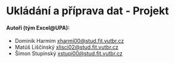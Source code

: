 # Ukládání a příprava dat - Projekt

#### Autoři (tým Excel@UPA):
- Dominik Harmim <xharmi00@stud.fit.vutbr.cz>
- Matúš Liščinský <xlisci02@stud.fit.vutbr.cz>
- Šimon Stupinský <xstupi00@stud.fit.vutbr.cz>
